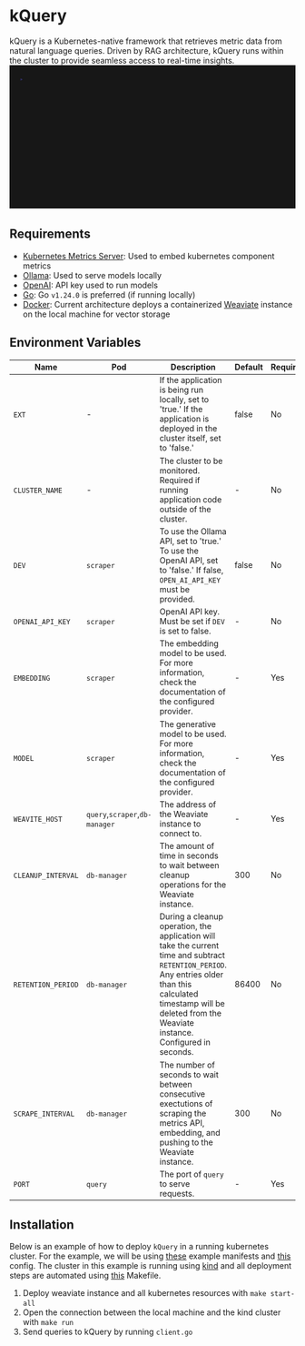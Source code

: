 # kQuery

kQuery is a Kubernetes-native framework that retrieves metric data from natural language queries. Driven by RAG architecture, kQuery runs within the cluster to provide seamless access to real-time insights.
![demo](https://github.com/shajela/kQuery/blob/main/demo.gif)

## Requirements
- [Kubernetes Metrics Server](https://github.com/kubernetes-sigs/metrics-server): Used to embed kubernetes component metrics
- [Ollama](https://ollama.com/): Used to serve models locally
- [OpenAI](https://openai.com/api/): API key used to run models
- [Go](https://go.dev/doc/install): Go `v1.24.0` is preferred (if running locally)
- [Docker](https://docs.docker.com/): Current architecture deploys a containerized [Weaviate](https://weaviate.io/) instance on the local machine for vector storage

## Environment Variables
| Name      | Pod | Description | Default | Required
| --------- | -------- | ----------- | ------- | --------
| `EXT`  | - | If the application is being run locally, set to 'true.' If the application is deployed in the cluster itself, set to 'false.' | false | No |
| `CLUSTER_NAME` | - | The cluster to be monitored. Required if running application code outside of the cluster. | - | No |
| `DEV`    | `scraper` | To use the Ollama API, set to 'true.' To use the OpenAI API, set to 'false.' If false, `OPEN_AI_API_KEY` must be provided. | false | No |
| `OPENAI_API_KEY`    | `scraper` | OpenAI API key. Must be set if `DEV` is set to false. | - | No |
| `EMBEDDING` | `scraper` | The embedding model to be used. For more information, check the documentation of the configured provider. | - | Yes 
| `MODEL` | `scraper` | The generative model to be used. For more information, check the documentation of the configured provider. | - | Yes 
| `WEAVITE_HOST` | `query`,`scraper`,`db-manager` | The address of the Weaviate instance to connect to. | - | Yes
| `CLEANUP_INTERVAL` | `db-manager` | The amount of time in seconds to wait between cleanup operations for the Weaviate instance. | 300 | No
| `RETENTION_PERIOD` | `db-manager` | During a cleanup operation, the application will take the current time and subtract `RETENTION_PERIOD`. Any entries older than this calculated timestamp will be deleted from the Weaviate instance. Configured in seconds. | 86400 | No
| `SCRAPE_INTERVAL` | `db-manager` | The number of seconds to wait between consecutive exectutions of scraping the metrics API, embedding, and pushing to the Weaviate instance. | 300 | No
| `PORT` | `query` | The port of `query` to serve requests. | - | Yes

## Installation
Below is an example of how to deploy `kQuery` in a running kubernetes cluster. For the example, we will be using [these](https://github.com/shajela/kQuery/tree/main/deployments/kubernetes) example manifests and [this](https://github.com/shajela/kQuery/tree/main/deployments/weaviate) config. The cluster in this example is running using [kind](https://kind.sigs.k8s.io/) and all deployment steps are automated using [this](https://github.com/shajela/kQuery/blob/main/Makefile) Makefile.

1. Deploy weaviate instance and all kubernetes resources with `make start-all`
2. Open the connection between the local machine and the kind cluster with `make run`
3. Send queries to kQuery by running `client.go`
